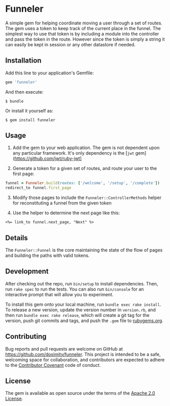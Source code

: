 # Funneler

A simple gem for helping coordinate moving a user through a set of
routes.  The gem uses a token to keep track of the current place in the funnel.
The simplest way to use that token is by including a module into the controller
and pass the token in the route. However since the token is simply a string
it can easily be kept in session or any other datastore if needed.

## Installation

Add this line to your application's Gemfile:

```ruby
gem 'funneler'
```

And then execute:

    $ bundle

Or install it yourself as:

    $ gem install funneler

## Usage

1. Add the gem to your web application.  The gem is not dependent upon
   any particular framework. It's only dependency is the [`jwt` gem](https://github.com/jwt/ruby-jwt]

2. Generate a token for a given set of routes, and route your user to
   the first page:
```ruby
funnel = Funneler.build(routes: ['/welcome', '/setup', '/complete'])
redirect_to funnel.first_page
```

3. Modify those pages to include the `Funneler::ControllerMethods`
   helper for reconstituting a funnel from the given token

4. Use the helper to determine the next page like this:
```erb
<%= link_to funnel.next_page, "Next" %>
```

## Details

The `Funneler::Funnel` is the core maintaining the state of the flow of
pages and building the paths with valid tokens.


## Development

After checking out the repo, run `bin/setup` to install dependencies. Then, run `rake spec` to run the tests. You can also run `bin/console` for an interactive prompt that will allow you to experiment.

To install this gem onto your local machine, run `bundle exec rake install`. To release a new version, update the version number in `version.rb`, and then run `bundle exec rake release`, which will create a git tag for the version, push git commits and tags, and push the `.gem` file to [rubygems.org](https://rubygems.org).

## Contributing

Bug reports and pull requests are welcome on GitHub at https://github.com/doximity/funneler. This project is intended to be a safe, welcoming space for collaboration, and contributors are expected to adhere to the [Contributor Covenant](http://contributor-covenant.org) code of conduct.


## License

The gem is available as open source under the terms of the [Apache 2.0 License](http://www.apache.org/licenses/LICENSE-2.0).
